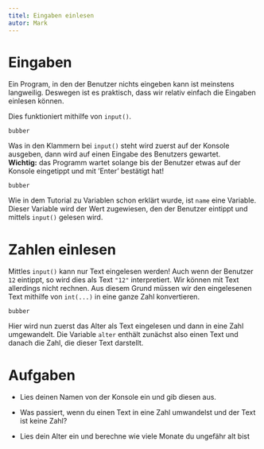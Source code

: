 ```yaml
---
titel: Eingaben einlesen
autor: Mark  
---
```


Eingaben
========

Ein Program, in den der Benutzer nichts eingeben kann ist meinstens
langweilig. Deswegen ist es praktisch, dass wir relativ einfach die
Eingaben einlesen können.

Dies funktioniert mithilfe von `input()`.

```{.python firstline=1 lastline=2 include="../../../Beispiele/eingabe.py"}
bubber
```

Was in den Klammern bei `input()` steht wird zuerst auf der Konsole ausgeben, dann
wird auf einen Eingabe des Benutzers gewartet.\
**Wichtig:** das Programm wartet solange bis der Benutzer etwas auf der
Konsole eingetippt und mit ’Enter’ bestätigt hat!

```{.python firstline=2 lastline=2 include="../../../Beispiele/eingabe.py"}
bubber
```

Wie in dem Tutorial zu Variablen schon erklärt wurde, ist `name` eine Variable.
Dieser Variable wird der Wert zugewiesen, den der Benutzer eintippt und
mittels `input()` gelesen wird.

Zahlen einlesen
===============

Mittles `input()` kann nur Text eingelesen werden! Auch wenn der Benutzer `12` 
eintippt, so wird dies als Text `"12"` interpretiert. Wir können mit Text
allerdings nicht rechnen. Aus diesem Grund müssen wir den eingelesenen
Text mithilfe von `int(...)` in eine ganze Zahl konvertieren.

```{.python firstline=4 lastline=5 include="../../../Beispiele/eingabe.py"}
bubber
```

Hier wird nun zuerst das Alter als Text eingelesen und dann in eine Zahl
umgewandelt. Die Variable `alter` enthält zunächst also einen Text und danach
die Zahl, die dieser Text darstellt.

Aufgaben
========

-   Lies deinen Namen von der Konsole ein und gib diesen aus.

-   Was passiert, wenn du einen Text in eine Zahl umwandelst und der
    Text ist keine Zahl?

-   Lies dein Alter ein und berechne wie viele Monate du ungefähr alt
    bist


